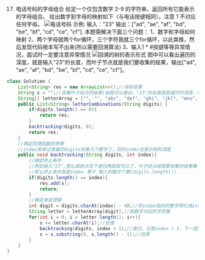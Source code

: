 

17. 电话号码的字母组合
给定一个仅包含数字 2-9 的字符串，返回所有它能表示的字母组合。
给出数字到字母的映射如下（与电话按键相同）。注意 1 不对应任何字母。
![电话号码](https://img-blog.csdnimg.cn/20201127172344878.png)
示例:
输入："23"
输出：["ad", "ae", "af", "bd", "be", "bf", "cd", "ce", "cf"].
本题需解决下面三个问题：
1、数字和字母如何映射
2、两个字母就两个for循环，三个字符我就三个for循环，以此类推，然后发现代码根本写不出来(所以需要回溯算法)
3、输入1 * #按键等等异常情况，面试时一定要注意异常情况
![回溯的树的表示形式](https://img-blog.csdnimg.cn/2020112717265816.png?x-oss-process=image/watermark,type_ZmFuZ3poZW5naGVpdGk,shadow_10,text_aHR0cHM6Ly9ibG9nLmNzZG4ubmV0L3dlaXhpbl80NjQ5NzUwMw==,size_16,color_FFFFFF,t_70)
图中可以看出遍历的深度，就是输入"23"的长度，而叶子节点就是我们要收集的结果，输出["ad", "ae", "af", "bd", "be", "bf", "cd", "ce", "cf"]。
```java
class Solution {
    List<String> res = new ArrayList<>();//保存结果
    String s = "";//收集叶子结点的结果(由图可以看出，"23"的长度就是遍历的深度，叶子结点就是我们要收集的结果)
    String[] letterArray = {"", "", "abc", "def", "ghi", "jkl", "mno", "pqrs", "tuv", "wxyz"};
    public List<String> letterCombinations(String digits) {
        if(digits.length() == 0){
            return res;
        }
        backtracking(digits, 0);
        return res;
    }
    //确定回溯函数的参数
    //index用来记录遍历digits的第几个数字了，同时index也表示树的深度
    public void backtracking(String digits, int index){
        //确定终止条件
        //例如输入"23",那么根结点往下递归两层就可以了，叶子结点就是要收集的结果集
        //那么终止条件就是index 等于 输入的数字个数(digits.length())
        if(digits.length() == index){
            res.add(s);
            return;
        }
        //确定单层逻辑
        int digit = digits.charAt(index) - 48;//将index指向的数字转化成int
        String letter = letterArray[digit];//取数字对应的字符集
        for(int i = 0; i < letter.length(); i++){
            s += letter.charAt(i);//处理
            backtracking(digits, index + 1);//递归，注意index + 1，下一层要处理下一个数字了
            s = s.substring(0, s.length() - 1);//回溯
        }
    }
}
```